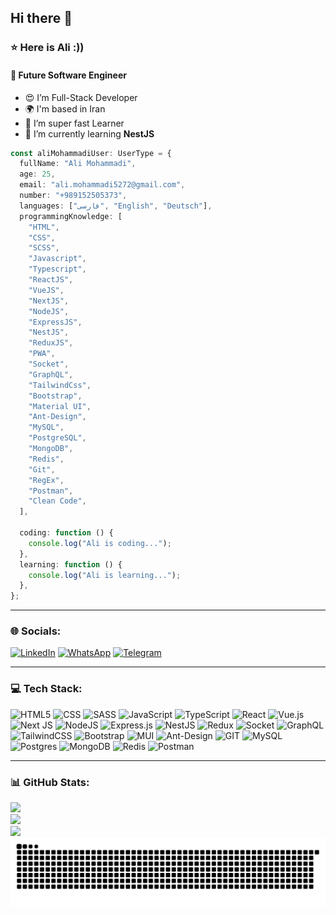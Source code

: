 ## Hi there 👋

### ⭐ Here is Ali :))

#### 💪 Future Software Engineer

- 😍 I’m Full-Stack Developer
- 🌍 I'm based in Iran
- 🚀 I’m super fast Learner
- 🌱 I’m currently learning <strong>NestJS</strong>

```typescript
const aliMohammadiUser: UserType = {
  fullName: "Ali Mohammadi",
  age: 25,
  email: "ali.mohammadi5272@gmail.com",
  number: "+989152505373",
  languages: ["فارسی", "English", "Deutsch"],
  programmingKnowledge: [
    "HTML",
    "CSS",
    "SCSS",
    "Javascript",
    "Typescript",
    "ReactJS",
    "VueJS",
    "NextJS",
    "NodeJS",
    "ExpressJS",
    "NestJS",
    "ReduxJS",
    "PWA",
    "Socket",
    "GraphQL",
    "TailwindCss",
    "Bootstrap",
    "Material UI",
    "Ant-Design",
    "MySQL",
    "PostgreSQL",
    "MongoDB",
    "Redis",
    "Git",
    "RegEx",
    "Postman",
    "Clean Code",
  ],

  coding: function () {
    console.log("Ali is coding...");
  },
  learning: function () {
    console.log("Ali is learning...");
  },
};
```

---

### 🌐 Socials:

<!-- Social theme-1 -->

[![LinkedIn](https://img.shields.io/badge/LinkedIn-%230077B5.svg?logo=linkedin&logoColor=white)](https://linkedin.com/in/ali-mohammadi-a806602a1)
[![WhatsApp](https://img.shields.io/badge/WhatsApp-25D366.svg?logo=whatsapp&logoColor=white)](https://wa.me/989152505373)
[![Telegram](https://img.shields.io/badge/Telegram-184199.svg?logo=telegram&logoColor=white)](https://t.me/ali_m5272)

<!-- Social theme-2 -->
<!-- [![LinkedIn](https://img.shields.io/badge/Linkedin-Ali_Mohammadi-white?logo=linkedin)](https://linkedin.com/in/ali-mohammadi-a806602a1)
[![WhatsApp](https://img.shields.io/badge/WhatsApp-Ali_Mohammadi-18b43d?logo=whatsapp)](https://wa.me/989152505373)
[![Telegram](https://img.shields.io/badge/Telegram-@ali__m5272-blue?logo=telegram)](https://t.me/ali_m5272) -->

---

### 💻 Tech Stack:

![HTML5](https://img.shields.io/badge/html5-%23E34F26.svg?style=for-the-badge&logo=html5&logoColor=white)
![CSS](https://img.shields.io/badge/css-%231572B6.svg?style=for-the-badge&logo=css3&logoColor=white)
![SASS](https://img.shields.io/badge/SASS-hotpink.svg?style=for-the-badge&logo=SASS&logoColor=white)
![JavaScript](https://img.shields.io/badge/javascript-%23323330.svg?style=for-the-badge&logo=javascript&logoColor=%23F7DF1E)
![TypeScript](https://img.shields.io/badge/typescript-%23007ACC.svg?style=for-the-badge&logo=typescript&logoColor=white)
![React](https://img.shields.io/badge/react-%2320232a.svg?style=for-the-badge&logo=react&logoColor=%2361DAFB)
![Vue.js](https://img.shields.io/badge/vuejs-%2335495e.svg?style=for-the-badge&logo=vuedotjs&logoColor=%234FC08D)
![Next JS](https://img.shields.io/badge/Next-black?style=for-the-badge&logo=next.js&logoColor=white)
![NodeJS](https://img.shields.io/badge/node.js-6DA55F?style=for-the-badge&logo=node.js&logoColor=white)
![Express.js](https://img.shields.io/badge/express.js-%23404d59.svg?style=for-the-badge&logo=express&logoColor=%white)
![NestJS](https://img.shields.io/badge/nest.js-%23E0234E.svg?style=for-the-badge&logo=nestjs&logoColor=white)
![Redux](https://img.shields.io/badge/redux-%23593d88.svg?style=for-the-badge&logo=redux&logoColor=white)
![Socket](https://img.shields.io/badge/Socket-white?style=for-the-badge&logo=socket.io&logoColor=black)
![GraphQL](https://img.shields.io/badge/-GraphQL-E10098?style=for-the-badge&logo=graphql&logoColor=white)
![TailwindCSS](https://img.shields.io/badge/tailwindcss-%2338B2AC.svg?style=for-the-badge&logo=tailwind-css&logoColor=white)
![Bootstrap](https://img.shields.io/badge/bootstrap-%238511FA.svg?style=for-the-badge&logo=bootstrap&logoColor=white)
![MUI](https://img.shields.io/badge/MUI-%230081CB.svg?style=for-the-badge&logo=mui&logoColor=white)
![Ant-Design](https://img.shields.io/badge/-AntDesign-%230170FE?style=for-the-badge&logo=ant-design&logoColor=white)
![GIT](https://img.shields.io/badge/Git-fc6d26?style=for-the-badge&logo=git&logoColor=white)
![MySQL](https://img.shields.io/badge/mysql-4479A1.svg?style=for-the-badge&logo=mysql&logoColor=white)
![Postgres](https://img.shields.io/badge/postgres-%23316192.svg?style=for-the-badge&logo=postgresql&logoColor=white)
![MongoDB](https://img.shields.io/badge/MongoDB-%234ea94b.svg?style=for-the-badge&logo=mongodb&logoColor=white)
![Redis](https://img.shields.io/badge/redis-%23DD0031.svg?style=for-the-badge&logo=redis&logoColor=white)
![Postman](https://img.shields.io/badge/Postman-FF6C37?style=for-the-badge&logo=postman&logoColor=white)

---

### 📊 GitHub Stats:

<img src="https://github-readme-stats.vercel.app/api?username=ali-mohammadi5272&theme=dark&hide_border=false&include_all_commits=true&count_private=true" />

<br/>

<img src="https://github-readme-streak-stats.herokuapp.com/?user=ali-mohammadi5272&theme=dark&hide_border=false" />

<br/>

<img src="https://github-readme-stats.vercel.app/api/top-langs/?username=ali-mohammadi5272&theme=dark&hide_border=false&include_all_commits=true&count_private=true&layout=compact" />

<div style="display: flex; justify-content: center">
  <img src="https://raw.githubusercontent.com/imrrobat/imrrobat/d1b244e170d2b75fdda3efd499eaaf163f7a617c/images/github-contribution-grid-snake.svg" />
</div>
